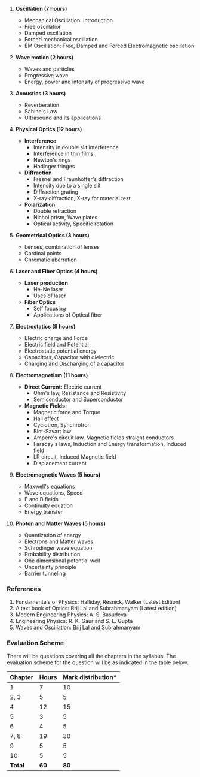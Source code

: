 1. **Oscillation (7 hours)**
    * Mechanical Oscillation: Introduction
    * Free oscillation
    * Damped oscillation
    * Forced mechanical oscillation
    * EM Oscillation: Free, Damped and Forced Electromagnetic oscillation

2. **Wave motion (2 hours)**
    * Waves and particles
    * Progressive wave
    * Energy, power and intensity of progressive wave

3. **Acoustics (3 hours)**
    * Reverberation
    * Sabine's Law
    * Ultrasound and its applications

4. **Physical Optics (12 hours)**
    * **Interference**
        * Intensity in double slit interference
        * Interference in thin films
        * Newton's rings
        * Hadinger fringes
    * **Diffraction**
        * Fresnel and Fraunhoffer's diffraction
        * Intensity due to a single slit
        * Diffraction grating
        * X-ray diffraction, X-ray for material test
    * **Polarization**
        * Double refraction
        * Nichol prism, Wave plates
        * Optical activity, Specific rotation

5. **Geometrical Optics (3 hours)**
    * Lenses, combination of lenses
    * Cardinal points
    * Chromatic aberration

6. **Laser and Fiber Optics (4 hours)**
    * **Laser production**
        * He-Ne laser
        * Uses of laser
    * **Fiber Optics**
        * Self focusing
        * Applications of Optical fiber

7. **Electrostatics (8 hours)**
    * Electric charge and Force
    * Electric field and Potential
    * Electrostatic potential energy
    * Capacitors, Capacitor with dielectric
    * Charging and Discharging of a capacitor

8. **Electromagnetism (11 hours)**
    * **Direct Current:** Electric current
        * Ohm's law, Resistance and Resistivity
        * Semiconductor and Superconductor
    * **Magnetic Fields:**
        * Magnetic force and Torque
        * Hall effect
        * Cyclotron, Synchrotron
        * Biot-Savart law
        * Ampere's circuit law, Magnetic fields straight conductors
        * Faraday's laws, Induction and Energy transformation, Induced field
        * LR circuit, Induced Magnetic field
        * Displacement current

9. **Electromagnetic Waves (5 hours)**
    * Maxwell's equations
    * Wave equations, Speed
    * E and B fields
    * Continuity equation
    * Energy transfer

10. **Photon and Matter Waves (5 hours)**
    * Quantization of energy
    * Electrons and Matter waves
    * Schrodinger wave equation
    * Probability distribution
    * One dimensional potential well
    * Uncertainty principle
    * Barrier tunneling

### References

1. Fundamentals of Physics: Halliday, Resnick, Walker (Latest Edition)
2. A text book of Optics: Brij Lal and Subrahmanyam (Latest edition)
3. Modern Engineering Physics: A. S. Basudeva
4. Engineering Physics: R. K. Gaur and S. L. Gupta
5. Waves and Oscillation: Brij Lal and Subrahmanyam

### Evaluation Scheme

There will be questions covering all the chapters in the syllabus. The evaluation scheme for the question will be as indicated in the table below: 

| Chapter   | Hours  | Mark distribution\* |
| --------- | ------ | ------------------- |
| 1         | 7      | 10                  |
| 2, 3      | 5      | 5                   |
| 4         | 12     | 15                  |
| 5         | 3      | 5                   |
| 6         | 4      | 5                   |
| 7, 8      | 19     | 30                  |
| 9         | 5      | 5                   |
| 10        | 5      | 5                   |
| **Total** | **60** | **80**              |

